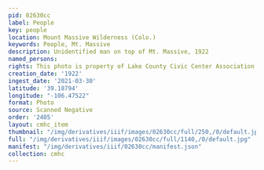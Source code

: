 ```yaml
---
pid: 02630cc
label: People
key: people
location: Mount Massive Wilderness (Colo.)
keywords: People, Mt. Massive
description: Unidentified man on top of Mt. Massive, 1922
named_persons: 
rights: This photo is property of Lake County Civic Center Association.
creation_date: '1922'
ingest_date: '2021-03-30'
latitude: '39.18794'
longitude: "-106.47522"
format: Photo
source: Scanned Negative
order: '2405'
layout: cmhc_item
thumbnail: "/img/derivatives/iiif/images/02630cc/full/250,/0/default.jpg"
full: "/img/derivatives/iiif/images/02630cc/full/1140,/0/default.jpg"
manifest: "/img/derivatives/iiif/02630cc/manifest.json"
collection: cmhc
---
```

